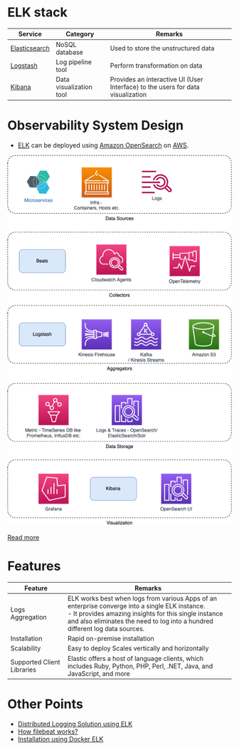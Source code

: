 # ELK stack

| Service                                                               | Category                | Remarks                                                                         |
|-----------------------------------------------------------------------|-------------------------|---------------------------------------------------------------------------------|
| [Elasticsearch](../3_Databases/9_Search-Databases/ElasticSearch) | NoSQL database          | Used to store the unstructured data                                             |
| [Logstash](https://www.elastic.co/logstash/)                          | Log pipeline tool       | Perform transformation on data                                                  |
| [Kibana](https://www.elastic.co/kibana/)                              | Data visualization tool | Provides an interactive UI (User Interface) to the users for data visualization |

# Observability System Design
- [ELK]() can be deployed using [Amazon OpenSearch](https://github.com/Anshul619/AWS-Services/tree/main/1_Databases/AmazonOpenSearch/Readme.md) on [AWS](https://github.com/Anshul619/AWS-Services/tree/main/).

![](ServersHealthObervabilityHLD.png)

[Read more](../0_UseCaseDesigns/ObervabilityLoggingSolution/Readme.md)

# Features

| Feature                    | Remarks                                                                                                                                                                                                                                     |
|----------------------------|---------------------------------------------------------------------------------------------------------------------------------------------------------------------------------------------------------------------------------------------|
| Logs Aggregation           | ELK works best when logs from various Apps of an enterprise converge into a single ELK instance.<br/>- It provides amazing insights for this single instance and also eliminates the need to log into a hundred different log data sources. |
| Installation               | Rapid on-premise installation                                                                                                                                                                                                               |
| Scalability                | Easy to deploy Scales vertically and horizontally                                                                                                                                                                                           |
| Supported Client Libraries | Elastic offers a host of language clients, which includes Ruby, Python, PHP, Perl, .NET, Java, and JavaScript, and more                                                                                                                     |

# Other Points
- [Distributed Logging Solution using ELK](../0_UseCaseDesigns/ObervabilityLoggingSolution/LoggingFileAggregation/Readme.md)
- [How filebeat works?](https://www.elastic.co/guide/en/beats/filebeat/current/how-filebeat-works.html)
- [Installation using Docker ELK](https://github.com/deviantony/docker-elk)
